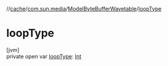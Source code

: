 //[cache](../../../index.md)/[com.sun.media](../index.md)/[ModelByteBufferWavetable](index.md)/[loopType](loop-type.md)

# loopType

[jvm]\
private open var [loopType](loop-type.md): [Int](https://kotlinlang.org/api/latest/jvm/stdlib/kotlin/-int/index.html)
